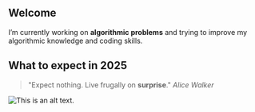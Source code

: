 ## Welcome
I’m currently working on **algorithmic problems** and trying to improve my algorithmic knowledge and coding skills.

## What to expect in 2025

>"Expect nothing. Live frugally on **surprise**."
>*Alice Walker*

![This is an alt text.](https://c02.purpledshub.com/uploads/sites/48/2023/02/GettyImages-1378951310-6403c35-e1676974254216.jpg?webp=1&w=1200 "This is a sample image.")

<!--
**AskaReign/AskaReign** is a ✨ _special_ ✨ repository because its `README.md` (this file) appears on your GitHub profile.

Here are some ideas to get you started:

- 🔭 I’m currently working on algorithmic problems
- 🌱 I’m currently learning ...
- 👯 I’m looking to collaborate on ...
- 🤔 I’m looking for help with ...
- 💬 Ask me about ...
- 📫 How to reach me: ...
- 😄 Pronouns: ...
- ⚡ Fun fact: ...
-->
